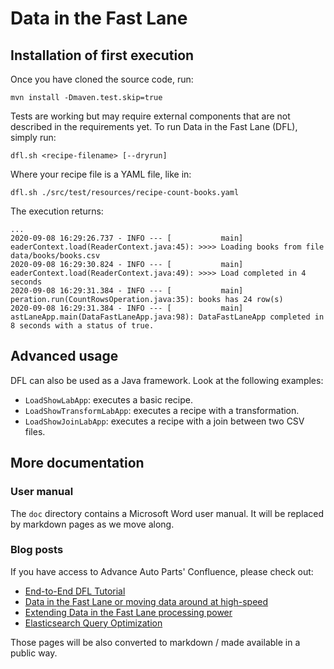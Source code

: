 # Data in the Fast Lane

## Installation of first execution

Once you have cloned the source code, run:

    mvn install -Dmaven.test.skip=true
    
Tests are working but may require external components that are not described in the requirements yet. To run Data in the Fast Lane (DFL), simply run:

    dfl.sh <recipe-filename> [--dryrun]

Where your recipe file is a YAML file, like in:

    dfl.sh ./src/test/resources/recipe-count-books.yaml
    
The execution returns: 

```
...
2020-09-08 16:29:26.737 - INFO --- [           main] eaderContext.load(ReaderContext.java:45): >>>> Loading books from file data/books/books.csv
2020-09-08 16:29:30.824 - INFO --- [           main] eaderContext.load(ReaderContext.java:49): >>>> Load completed in 4 seconds
2020-09-08 16:29:31.384 - INFO --- [           main] peration.run(CountRowsOperation.java:35): books has 24 row(s)
2020-09-08 16:29:31.384 - INFO --- [           main] astLaneApp.main(DataFastLaneApp.java:98): DataFastLaneApp completed in 8 seconds with a status of true.
```

## Advanced usage

DFL can also be used as a Java framework. Look at the following examples:

 * `LoadShowLabApp`: executes a basic recipe.
 * `LoadShowTransformLabApp`: executes a recipe with a transformation.
 * `LoadShowJoinLabApp`: executes a recipe with a join between two CSV files.

## More documentation

### User manual

The `doc` directory contains a Microsoft Word user manual. It will be replaced by markdown pages as we move along.

### Blog posts

If you have access to Advance Auto Parts' Confluence, please check out:

 * [End-to-End DFL Tutorial](https://advanceautoparts.atlassian.net/wiki/spaces/OBMS/blog/2020/02/04/985956616/End-to-End+DFL+Tutorial)
 * [Data in the Fast Lane or moving data around at high-speed](https://advanceautoparts.atlassian.net/wiki/spaces/eng/pages/932381558/Data+in+the+Fast+Lane+or+moving+data+around+at+high-speed)
 * [Extending Data in the Fast Lane processing power](https://advanceautoparts.atlassian.net/wiki/spaces/eng/pages/971080327/Extending+Data+in+the+Fast+Lane+processing+power)
 * [Elasticsearch Query Optimization](https://advanceautoparts.atlassian.net/wiki/spaces/eng/pages/1010827890/Elasticsearch+Query+Optimization)
 
Those pages will be also converted to markdown / made available in a public way.

